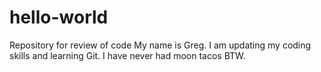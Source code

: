 # hello-world
Repository for review of code
My name is Greg. I am updating my coding skills and learning Git.
I have never had moon tacos BTW.
